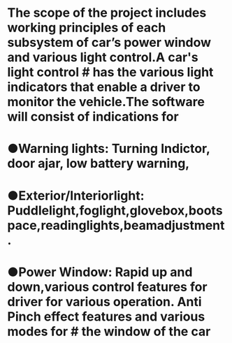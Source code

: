 # The scope of the project includes working principles of each subsystem of car’s power window and various light control.A car's light control # has the various light indicators that enable a driver to monitor the vehicle.The software will consist of indications for
# ●Warning lights: Turning Indictor, door ajar, low battery warning,
# ●Exterior/Interiorlight: Puddlelight,foglight,glovebox,bootspace,readinglights,beamadjustment.
# ●Power Window: Rapid up and down,various control features for driver for various operation. Anti Pinch effect features and various modes for # the window of the car
